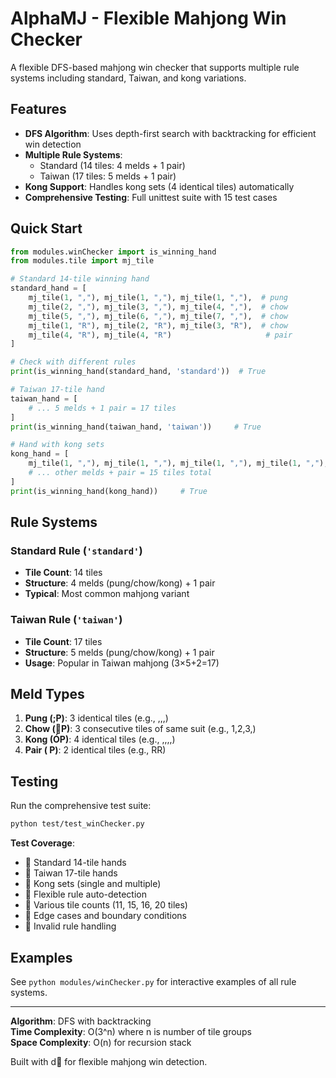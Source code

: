 # AlphaMJ - Flexible Mahjong Win Checker

A flexible DFS-based mahjong win checker that supports multiple rule systems including standard, Taiwan, and kong variations.

## Features

- **DFS Algorithm**: Uses depth-first search with backtracking for efficient win detection
- **Multiple Rule Systems**: 
  - Standard (14 tiles: 4 melds + 1 pair)
  - Taiwan (17 tiles: 5 melds + 1 pair) 
- **Kong Support**: Handles kong sets (4 identical tiles) automatically
- **Comprehensive Testing**: Full unittest suite with 15 test cases

## Quick Start

```python
from modules.winChecker import is_winning_hand
from modules.tile import mj_tile

# Standard 14-tile winning hand
standard_hand = [
    mj_tile(1, ","), mj_tile(1, ","), mj_tile(1, ","),  # pung
    mj_tile(2, ","), mj_tile(3, ","), mj_tile(4, ","),  # chow
    mj_tile(5, ","), mj_tile(6, ","), mj_tile(7, ","),  # chow
    mj_tile(1, "R"), mj_tile(2, "R"), mj_tile(3, "R"),  # chow
    mj_tile(4, "R"), mj_tile(4, "R")                     # pair
]

# Check with different rules
print(is_winning_hand(standard_hand, 'standard'))  # True

# Taiwan 17-tile hand
taiwan_hand = [
    # ... 5 melds + 1 pair = 17 tiles
]
print(is_winning_hand(taiwan_hand, 'taiwan'))     # True

# Hand with kong sets
kong_hand = [
    mj_tile(1, ","), mj_tile(1, ","), mj_tile(1, ","), mj_tile(1, ","),  # kong
    # ... other melds + pair = 15 tiles total
]
print(is_winning_hand(kong_hand))     # True
```

## Rule Systems

### Standard Rule (`'standard'`)
- **Tile Count**: 14 tiles
- **Structure**: 4 melds (pung/chow/kong) + 1 pair
- **Typical**: Most common mahjong variant

### Taiwan Rule (`'taiwan'`)
- **Tile Count**: 17 tiles  
- **Structure**: 5 melds (pung/chow/kong) + 1 pair
- **Usage**: Popular in Taiwan mahjong (3×5+2=17)


## Meld Types

1. **Pung (;P)**: 3 identical tiles (e.g., ,,,)
2. **Chow (P)**: 3 consecutive tiles of same suit (e.g., 1,2,3,)
3. **Kong (ÓP)**: 4 identical tiles (e.g., ,,,,)
4. **Pair (
P)**: 2 identical tiles (e.g., RR)

## Testing

Run the comprehensive test suite:

```bash
python test/test_winChecker.py
```

**Test Coverage**:
-  Standard 14-tile hands
-  Taiwan 17-tile hands  
-  Kong sets (single and multiple)
-  Flexible rule auto-detection
-  Various tile counts (11, 15, 16, 20 tiles)
-  Edge cases and boundary conditions
-  Invalid rule handling

## Examples

See `python modules/winChecker.py` for interactive examples of all rule systems.

---

**Algorithm**: DFS with backtracking  
**Time Complexity**: O(3^n) where n is number of tile groups  
**Space Complexity**: O(n) for recursion stack

Built with d for flexible mahjong win detection.
